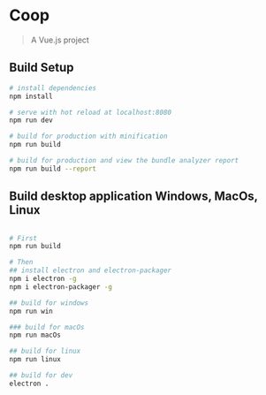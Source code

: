 # Coop

> A Vue.js project

## Build Setup

``` bash
# install dependencies
npm install

# serve with hot reload at localhost:8080
npm run dev

# build for production with minification
npm run build

# build for production and view the bundle analyzer report
npm run build --report
```

## Build desktop application Windows, MacOs, Linux

``` bash

# First
npm run build

# Then
## install electron and electron-packager
npm i electron -g
npm i electron-packager -g

## build for windows
npm run win

### build for macOs
npm run macOs

## build for linux
npm run linux

## build for dev
electron .
```
